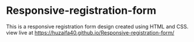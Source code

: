 # Responsive-registration-form
This is a responsive registration form design created using HTML and CSS. view live at https://huzaifa40.github.io/Responsive-registration-form/
